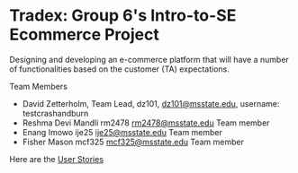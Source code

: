 # Tradex: Group 6's Intro-to-SE Ecommerce Project

Designing and developing an e-commerce platform that will have a number of functionalities
based on the customer (TA) expectations.

Team Members
* David Zetterholm,	Team Lead, dz101,	dz101@msstate.edu,  username: testcrashandburn
* Reshma Devi Mandli	rm2478	rm2478@msstate.edu Team member
* Enang Imowo  ije25 ije25@msstate.edu Team member
* Fisher Mason mcf325 mcf325@msstate.edu Team member

Here are the [User Stories](https://github.com/testcrashandburn/Intro-to-SE-Group-6/blob/main/user-stories)
